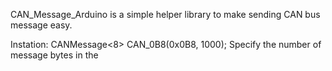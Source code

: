 CAN_Message_Arduino is a simple helper library to make sending CAN bus message easy.

Instation:
CANMessage<8> CAN_0B8(0x0B8, 1000);
Specify the number of message bytes in the <template> for the constructor. Valid values are ints 0-8.
First Argument is the CAN ID
Second Argument is the sending interval in ms.

Public Properties:
CANID: the CAN ID
messageLength: the length of the message, in bytes
message: the message data, array of 8bit bytes
sendingFrequency: the sending interval in ms
lastSentTimestamp: the timestamp millis() when this message was last sent

Public Methods:
shouldSend(): compares the lastSentTimestamp to current millis(), returns true if greater than the sendingFrequency
sendIfReady(): all in one method to send the message if ready (sending interval has elapsed since it was last sent. Calling without arguments will log to serial port, or can accept an instance of mcp2515_can CAN interface to send on. Updates the lastSentTimestamp.
sendMessage: sends the message, Calling without arguments will log to serial port, or can accept an instance of mcp2515_can CAN interface to send on. Updates the lastSentTimestamp.
outputToSerial(int idFormat = HEX, int dataFormat = HEX): log the message to an open serial output. Formating of the ID and message data are customiseable. Calling this method does not update the lastSentTimestamp.
updateTimestamp: updates the lastSentTimestamp to current value of millis().


